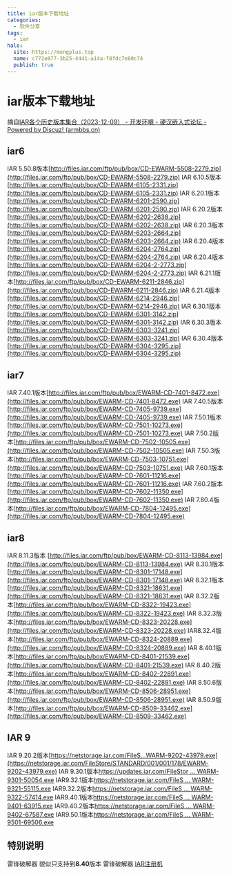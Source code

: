 ```yaml
---
title: iar版本下载地址
categories:
  - 软件分享
tags:
  - iar
halo:
  site: https://mengplus.top
  name: c772e877-3b25-4441-a14a-f8fdc7e80c74
  publish: true
---
```

# iar版本下载地址

摘自[IAR各个历史版本集合（2023-12-09） - 开发环境 - 硬汉嵌入式论坛 - Powered by Discuz! (armbbs.cn)](https://www.armbbs.cn/forum.php?mod=viewthread&tid=99548)
## iar6
IAR 5.50.8版本[http://files.iar.com/ftp/pub/box/CD-EWARM-5508-2279.zip](http://files.iar.com/ftp/pub/box/CD-EWARM-5508-2279.zip)
IAR 6.10.5版本[http://files.iar.com/ftp/pub/box/CD-EWARM-6105-2331.zip](http://files.iar.com/ftp/pub/box/CD-EWARM-6105-2331.zip)
IAR 6.20.1版本[http://files.iar.com/ftp/pub/box/CD-EWARM-6201-2590.zip](http://files.iar.com/ftp/pub/box/CD-EWARM-6201-2590.zip)
IAR 6.20.2版本[http://files.iar.com/ftp/pub/box/CD-EWARM-6202-2638.zip](http://files.iar.com/ftp/pub/box/CD-EWARM-6202-2638.zip)
IAR 6.20.3版本[http://files.iar.com/ftp/pub/box/CD-EWARM-6203-2664.zip](http://files.iar.com/ftp/pub/box/CD-EWARM-6203-2664.zip)
IAR 6.20.4版本[http://files.iar.com/ftp/pub/box/CD-EWARM-6204-2764.zip](http://files.iar.com/ftp/pub/box/CD-EWARM-6204-2764.zip)
IAR 6.20.4版本[http://files.iar.com/ftp/pub/box/CD-EWARM-6204-2-2773.zip](http://files.iar.com/ftp/pub/box/CD-EWARM-6204-2-2773.zip)
IAR 6.21.1版本[http://files.iar.com/ftp/pub/box/CD-EWARM-6211-2846.zip](http://files.iar.com/ftp/pub/box/CD-EWARM-6211-2846.zip)
IAR 6.21.4版本[http://files.iar.com/ftp/pub/box/CD-EWARM-6214-2946.zip](http://files.iar.com/ftp/pub/box/CD-EWARM-6214-2946.zip)
IAR 6.30.1版本[http://files.iar.com/ftp/pub/box/CD-EWARM-6301-3142.zip](http://files.iar.com/ftp/pub/box/CD-EWARM-6301-3142.zip)
IAR 6.30.3版本[http://files.iar.com/ftp/pub/box/CD-EWARM-6303-3241.zip](http://files.iar.com/ftp/pub/box/CD-EWARM-6303-3241.zip)
IAR 6.30.4版本[http://files.iar.com/ftp/pub/box/CD-EWARM-6304-3295.zip](http://files.iar.com/ftp/pub/box/CD-EWARM-6304-3295.zip)
## iar7
IAR 7.40.1版本[http://files.iar.com/ftp/pub/box/EWARM-CD-7401-8472.exe](http://files.iar.com/ftp/pub/box/EWARM-CD-7401-8472.exe)
IAR 7.40.5版本[http://files.iar.com/ftp/pub/box/EWARM-CD-7405-9739.exe](http://files.iar.com/ftp/pub/box/EWARM-CD-7405-9739.exe)
IAR 7.50.1版本[http://files.iar.com/ftp/pub/box/EWARM-CD-7501-10273.exe](http://files.iar.com/ftp/pub/box/EWARM-CD-7501-10273.exe)
IAR 7.50.2版本[http://files.iar.com/ftp/pub/box/EWARM-CD-7502-10505.exe](http://files.iar.com/ftp/pub/box/EWARM-CD-7502-10505.exe)
IAR 7.50.3版本[http://files.iar.com/ftp/pub/box/EWARM-CD-7503-10751.exe](http://files.iar.com/ftp/pub/box/EWARM-CD-7503-10751.exe)
IAR 7.60.1版本[http://files.iar.com/ftp/pub/box/EWARM-CD-7601-11216.exe](http://files.iar.com/ftp/pub/box/EWARM-CD-7601-11216.exe)
IAR 7.60.2版本[http://files.iar.com/ftp/pub/box/EWARM-CD-7602-11350.exe](http://files.iar.com/ftp/pub/box/EWARM-CD-7602-11350.exe)
IAR 7.80.4版本[http://files.iar.com/ftp/pub/box/EWARM-CD-7804-12495.exe](http://files.iar.com/ftp/pub/box/EWARM-CD-7804-12495.exe)
## iar8
IAR 8.11.3版本 [http://files.iar.com/ftp/pub/box/EWARM-CD-8113-13984.exe](http://files.iar.com/ftp/pub/box/EWARM-CD-8113-13984.exe)
IAR 8.30.1版本[http://files.iar.com/ftp/pub/box/EWARM-CD-8301-17148.exe](http://files.iar.com/ftp/pub/box/EWARM-CD-8301-17148.exe)
IAR 8.32.1版本[http://files.iar.com/ftp/pub/box/EWARM-CD-8321-18631.exe](http://files.iar.com/ftp/pub/box/EWARM-CD-8321-18631.exe)
IAR 8.32.2版本[http://files.iar.com/ftp/pub/box/EWARM-CD-8322-19423.exe](http://files.iar.com/ftp/pub/box/EWARM-CD-8322-19423.exe)
IAR 8.32.3版本[http://files.iar.com/ftp/pub/box/EWARM-CD-8323-20228.exe](http://files.iar.com/ftp/pub/box/EWARM-CD-8323-20228.exe)
IAR8.32.4版本[http://files.iar.com/ftp/pub/box/EWARM-CD-8324-20889.exe](http://files.iar.com/ftp/pub/box/EWARM-CD-8324-20889.exe)
IAR 8.40.1版本[http://files.iar.com/ftp/pub/box/EWARM-CD-8401-21539.exe](http://files.iar.com/ftp/pub/box/EWARM-CD-8401-21539.exe)
IAR 8.40.2版本[http://files.iar.com/ftp/pub/box/EWARM-CD-8402-22891.exe](http://files.iar.com/ftp/pub/box/EWARM-CD-8402-22891.exe)
IAR 8.50.6版本[http://files.iar.com/ftp/pub/box/EWARM-CD-8506-28951.exe](http://files.iar.com/ftp/pub/box/EWARM-CD-8506-28951.exe)
IAR 8.50.9版本[http://files.iar.com/ftp/pub/box/EWARM-CD-8509-33462.exe](http://files.iar.com/ftp/pub/box/EWARM-CD-8509-33462.exe)
## IAR 9
IAR 9.20.2版本[https://netstorage.iar.com/FileS...WARM-9202-43979.exe](https://netstorage.iar.com/FileStore/STANDARD/001/001/178/EWARM-9202-43979.exe)
IAR 9.30.1版本[https://updates.iar.com/FileStor ... WARM-9301-50054.exe](https://updates.iar.com/FileStore/STANDARD/001/001/664/EWARM-9301-50054.exe)
IAR9.32.1版本[https://netstorage.iar.com/FileS ... WARM-9321-55115.exe](https://netstorage.iar.com/FileStore/STANDARD/001/002/166/EWARM-9321-55115.exe)
IAR9.32.2版本[https://netstorage.iar.com/FileS ... WARM-9322-57414.exe](https://netstorage.iar.com/FileStore/STANDARD/001/002/429/EWARM-9322-57414.exe)
IAR9.40.1版本[https://netstorage.iar.com/FileS ... WARM-9401-63915.exe](https://netstorage.iar.com/FileStore/STANDARD/001/002/594/EWARM-9401-63915.exe)
IAR9.40.2版本[https://netstorage.iar.com/FileS ... WARM-9402-67587.exe](https://netstorage.iar.com/FileStore/STANDARD/001/002/668/EWARM-9402-67587.exe)
IAR9.50.1版本[https://netstorage.iar.com/FileS ... WARM-9501-69506.exe](https://netstorage.iar.com/FileStore/STANDARD/001/002/821/EWARM-9501-69506.exe)

## 特别说明

雷锋破解器 貌似只支持到**8.40**版本 雷锋破解器 [IAR注册机](https://blog.mengplus.top/upload/IAR注册机.rar)
